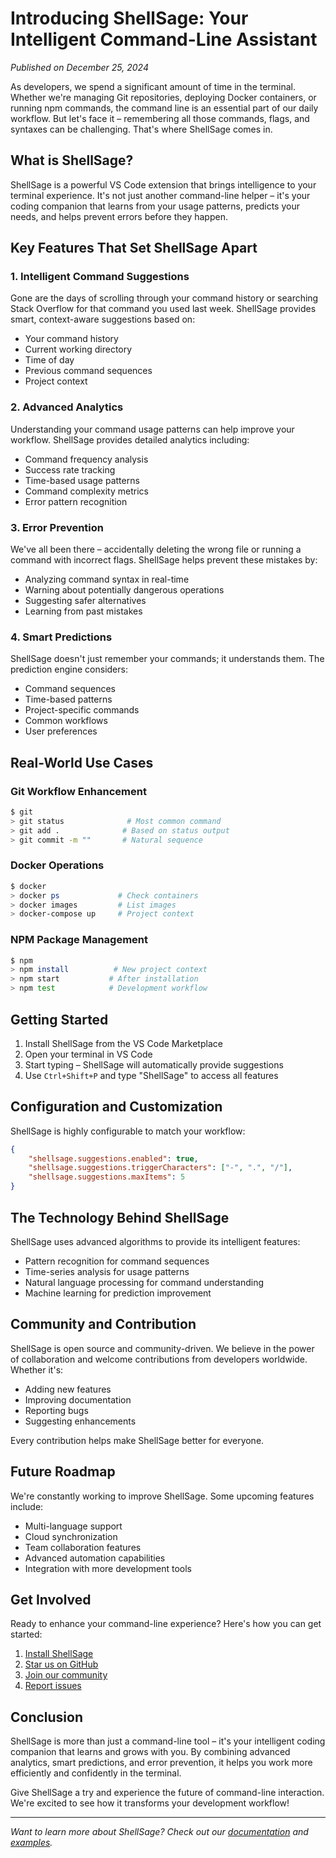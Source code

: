 # Introducing ShellSage: Your Intelligent Command-Line Assistant

*Published on December 25, 2024*

As developers, we spend a significant amount of time in the terminal. Whether we're managing Git repositories, deploying Docker containers, or running npm commands, the command line is an essential part of our daily workflow. But let's face it – remembering all those commands, flags, and syntaxes can be challenging. That's where ShellSage comes in.

## What is ShellSage?

ShellSage is a powerful VS Code extension that brings intelligence to your terminal experience. It's not just another command-line helper – it's your coding companion that learns from your usage patterns, predicts your needs, and helps prevent errors before they happen.

## Key Features That Set ShellSage Apart

### 1. Intelligent Command Suggestions
Gone are the days of scrolling through your command history or searching Stack Overflow for that command you used last week. ShellSage provides smart, context-aware suggestions based on:
- Your command history
- Current working directory
- Time of day
- Previous command sequences
- Project context

### 2. Advanced Analytics
Understanding your command usage patterns can help improve your workflow. ShellSage provides detailed analytics including:
- Command frequency analysis
- Success rate tracking
- Time-based usage patterns
- Command complexity metrics
- Error pattern recognition

### 3. Error Prevention
We've all been there – accidentally deleting the wrong file or running a command with incorrect flags. ShellSage helps prevent these mistakes by:
- Analyzing command syntax in real-time
- Warning about potentially dangerous operations
- Suggesting safer alternatives
- Learning from past mistakes

### 4. Smart Predictions
ShellSage doesn't just remember your commands; it understands them. The prediction engine considers:
- Command sequences
- Time-based patterns
- Project-specific commands
- Common workflows
- User preferences

## Real-World Use Cases

### Git Workflow Enhancement
```bash
$ git
> git status              # Most common command
> git add .              # Based on status output
> git commit -m ""       # Natural sequence
```

### Docker Operations
```bash
$ docker
> docker ps             # Check containers
> docker images         # List images
> docker-compose up     # Project context
```

### NPM Package Management
```bash
$ npm
> npm install          # New project context
> npm start           # After installation
> npm test            # Development workflow
```

## Getting Started

1. Install ShellSage from the VS Code Marketplace
2. Open your terminal in VS Code
3. Start typing – ShellSage will automatically provide suggestions
4. Use `Ctrl+Shift+P` and type "ShellSage" to access all features

## Configuration and Customization

ShellSage is highly configurable to match your workflow:
```json
{
    "shellsage.suggestions.enabled": true,
    "shellsage.suggestions.triggerCharacters": ["-", ".", "/"],
    "shellsage.suggestions.maxItems": 5
}
```

## The Technology Behind ShellSage

ShellSage uses advanced algorithms to provide its intelligent features:
- Pattern recognition for command sequences
- Time-series analysis for usage patterns
- Natural language processing for command understanding
- Machine learning for prediction improvement

## Community and Contribution

ShellSage is open source and community-driven. We believe in the power of collaboration and welcome contributions from developers worldwide. Whether it's:
- Adding new features
- Improving documentation
- Reporting bugs
- Suggesting enhancements

Every contribution helps make ShellSage better for everyone.

## Future Roadmap

We're constantly working to improve ShellSage. Some upcoming features include:
- Multi-language support
- Cloud synchronization
- Team collaboration features
- Advanced automation capabilities
- Integration with more development tools

## Get Involved

Ready to enhance your command-line experience? Here's how you can get started:
1. [Install ShellSage](https://github.com/hongping1963-source/shellsage)
2. [Star us on GitHub](https://github.com/hongping1963-source/shellsage)
3. [Join our community](https://github.com/hongping1963-source/shellsage/discussions)
4. [Report issues](https://github.com/hongping1963-source/shellsage/issues)

## Conclusion

ShellSage is more than just a command-line tool – it's your intelligent coding companion that learns and grows with you. By combining advanced analytics, smart predictions, and error prevention, it helps you work more efficiently and confidently in the terminal.

Give ShellSage a try and experience the future of command-line interaction. We're excited to see how it transforms your development workflow!

---

*Want to learn more about ShellSage? Check out our [documentation](https://github.com/hongping1963-source/shellsage/docs) and [examples](https://github.com/hongping1963-source/shellsage/examples).*
